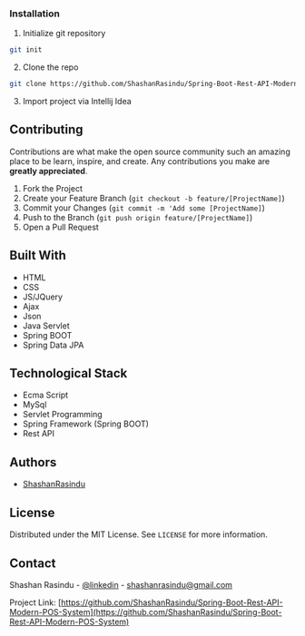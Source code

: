 ### Installation

1. Initialize git repository
```sh
git init
```
2. Clone the repo
```sh
git clone https://github.com/ShashanRasindu/Spring-Boot-Rest-API-Modern-POS-System
```
3. Import project via Intellij Idea

## Contributing

Contributions are what make the open source community such an amazing place to be learn, inspire, and create. Any contributions you make are **greatly appreciated**.

1. Fork the Project
2. Create your Feature Branch (`git checkout -b feature/[ProjectName]`)
3. Commit your Changes (`git commit -m 'Add some [ProjectName]`)
4. Push to the Branch (`git push origin feature/[ProjectName]`)
5. Open a Pull Request

## Built With

+ HTML
+ CSS
+ JS/JQuery
+ Ajax
+ Json
+ Java Servlet
+ Spring BOOT
+ Spring Data JPA


## Technological Stack

+ Ecma Script
+ MySql
+ Servlet Programming
+ Spring Framework (Spring BOOT)
+ Rest API

## Authors

- [ShashanRasindu](https://github.com/ShashanRasindu)

## License

Distributed under the MIT License. See `LICENSE` for more information.

## Contact

Shashan Rasindu - [@linkedin](https://www.linkedin.com/in/shashan-rasindu-a44308158/) - shashanrasindu@gmail.com

Project Link: [https://github.com/ShashanRasindu/Spring-Boot-Rest-API-Modern-POS-System](https://github.com/ShashanRasindu/Spring-Boot-Rest-API-Modern-POS-System)
